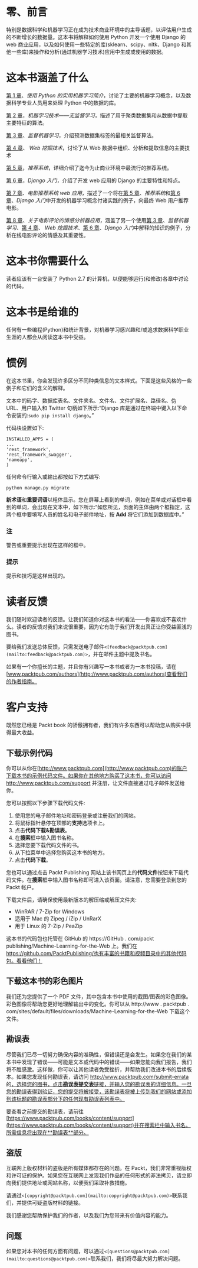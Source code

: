

# 零、前言

特别是数据科学和机器学习正在成为技术商业环境中的主导话题，以评估用户生成的不断增长的数据量。这本书将解释如何使用 Python 开发一个使用 Django 的 web 商业应用，以及如何使用一些特定的库(sklearn、scipy、nltk、Django 和其他一些库)来操作和分析(通过机器学习技术)应用中生成或使用的数据。

# 这本书涵盖了什么

[第 1 章](ch01.html "Chapter 1. Introduction to Practical Machine Learning Using Python")、*使用 Python 的实用机器学习简介*，讨论了主要的机器学习概念，以及数据科学专业人员用来处理 Python 中的数据的库。

[第 2 章](ch02.html "Chapter 2. Unsupervised Machine Learning")，*机器学习技术——无监督学习*，描述了用于聚类数据集和从数据中提取主要特征的算法。

[第 3 章](ch03.html "Chapter 3. Supervised Machine Learning")、*监督机器学习*，介绍预测数据集标签的最相关监督算法。

[第 4 章](ch04.html "Chapter 4. Web Mining Techniques")、 *Web 挖掘技术*，讨论了从 Web 数据中组织、分析和提取信息的主要技术

[第 5 章](ch05.html "Chapter 5. Recommendation Systems")，*推荐系统*，详细介绍了迄今为止商业环境中最流行的推荐系统。

[第 6 章](ch06.html "Chapter 6. Getting Started with Django")，*Django 入门*，介绍了开发 web 应用的 Django 的主要特性和特点。

[第 7 章](ch07.html "Chapter 7. Movie Recommendation System Web Application")、*电影推荐系统 web 应用*，描述了一个将在[第 5 章](ch05.html "Chapter 5. Recommendation Systems")、*推荐系统*和[第 6 章](ch06.html "Chapter 6. Getting Started with Django")、*Django 入门*中开发的机器学习概念付诸实践的例子，向最终 Web 用户推荐电影。

[第 8 章](ch08.html "Chapter 8. Sentiment Analyser Application for Movie Reviews")、*关于电影评论的情感分析器应用*，涵盖了另一个使用[第 3 章](ch03.html "Chapter 3. Supervised Machine Learning")、*监督机器学习*、[第 4 章](ch04.html "Chapter 4. Web Mining Techniques")、 *Web 挖掘技术*、[第 6 章](ch06.html "Chapter 6. Getting Started with Django")、*Django 入门*中解释的知识的例子，分析在线电影评论的情感及其重要性。



# 这本书你需要什么

读者应该有一台安装了 Python 2.7 的计算机，以便能够运行(和修改)各章中讨论的代码。



# 这本书是给谁的

任何有一些编程(Python)和统计背景，对机器学习感兴趣和/或追求数据科学职业生涯的人都会从阅读这本书中受益。



# 惯例

在这本书里，你会发现许多区分不同种类信息的文本样式。下面是这些风格的一些例子和它们的含义的解释。

文本中的码字、数据库表名、文件夹名、文件名、文件扩展名、路径名、伪 URL、用户输入和 Twitter 句柄如下所示:“Django 库是通过在终端中键入以下命令安装的:`sudo pip install django`。”

代码块设置如下:

```
INSTALLED_APPS = (
...
'rest_framework',
'rest_framework_swagger',
'nameapp',
)
```

任何命令行输入或输出都按如下方式编写:

```
python manage.py migrate

```

**新术语**和**重要词语**以粗体显示。您在屏幕上看到的单词，例如在菜单或对话框中看到的单词，会出现在文本中，如下所示:“如您所见，页面的主体由两个框指定，这两个框中要填写人员的姓名和电子邮件地址，按 **Add** 将它们添加到数据库中。”

### 注

警告或重要提示出现在这样的框中。

### 提示

提示和技巧是这样出现的。



# 读者反馈

我们随时欢迎读者的反馈。让我们知道你对这本书的看法——你喜欢或不喜欢什么。读者的反馈对我们来说很重要，因为它有助于我们开发出真正让你受益匪浅的图书。

要给我们发送总体反馈，只需发送电子邮件`<[feedback@packtpub.com](mailto:feedback@packtpub.com)>`，并在邮件主题中提及书名。

如果有一个你擅长的主题，并且你有兴趣写一本书或者为一本书投稿，请在[www.packtpub.com/authors](http://www.packtpub.com/authors)查看我们的作者指南。



# 客户支持

既然您已经是 Packt book 的骄傲拥有者，我们有许多东西可以帮助您从购买中获得最大收益。

## 下载示例代码

你可以从你在[http://www.packtpub.com](http://www.packtpub.com)的账户下载本书的示例代码文件。如果你在其他地方购买了这本书，你可以访问 http://www.packtpub.com/support 并注册，让文件直接通过电子邮件发送给你。

您可以按照以下步骤下载代码文件:

1.  使用您的电子邮件地址和密码登录或注册我们的网站。
2.  将鼠标指针悬停在顶部的**支持**选项卡上。
3.  点击**代码下载&勘误表**。
4.  在**搜索**框中输入图书名称。
5.  选择您要下载代码文件的书。
6.  从下拉菜单中选择您购买这本书的地方。
7.  点击**代码下载**。

您也可以通过点击 Packt Publishing 网站上该书网页上的**代码文件**按钮来下载代码文件。在**搜索**框中输入图书名称即可进入该页面。请注意，您需要登录到您的 Packt 帐户。

下载文件后，请确保使用最新版本的解压缩或解压文件夹:

*   WinRAR / 7-Zip for Windows
*   适用于 Mac 的 Zipeg / iZip / UnRarX
*   用于 Linux 的 7-Zip / PeaZip

这本书的代码包也托管在 GitHub 的 https://GitHub . com/packt publishing/Machine-Learning-for-the-Web 上。我们在 https://github.com/PacktPublishing/也有丰富的书籍和视频目录中的其他代码包。看看他们！

## 下载这本书的彩色图片

我们还为您提供了一个 PDF 文件，其中包含本书中使用的截图/图表的彩色图像。彩色图像将帮助您更好地理解输出中的变化。你可以从 http://www . packtpub . com/sites/default/files/downloads/Machine-Learning-for-the-Web 下载这个文件。

## 勘误表

尽管我们已尽一切努力确保内容的准确性，但错误还是会发生。如果您在我们的某本书中发现了错误——可能是文本或代码中的错误——如果您能向我们报告，我们将不胜感激。这样做，你可以让其他读者免受挫折，并帮助我们改进本书的后续版本。如果您发现任何勘误表，请访问 http://www.packtpub.com/submit-errata 的[，选择您的图书，点击**勘误表提交表**链接，并输入您的勘误表的详细信息。一旦您的勘误表得到验证，您的提交将被接受，该勘误表将被上传到我们的网站或添加到该标题的勘误表部分下的任何现有勘误表列表中。](http://www.packtpub.com/submit-errata)

要查看之前提交的勘误表，请前往[https://www.packtpub.com/books/content/support](https://www.packtpub.com/books/content/support)并在搜索栏中输入书名。所需信息将出现在**勘误表**部分。

## 盗版

互联网上版权材料的盗版是所有媒体都存在的问题。在 Packt，我们非常重视版权和许可证的保护。如果您在互联网上发现我们作品的任何形式的非法拷贝，请立即向我们提供地址或网站名称，以便我们采取补救措施。

请通过`<[copyright@packtpub.com](mailto:copyright@packtpub.com)>`联系我们，并提供可疑盗版材料的链接。

我们感谢您帮助保护我们的作者，以及我们为您带来有价值内容的能力。

## 问题

如果您对本书的任何方面有问题，可以通过`<[questions@packtpub.com](mailto:questions@packtpub.com)>`联系我们，我们将尽最大努力解决问题。